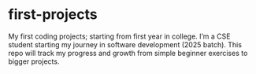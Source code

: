 # first-projects
My first coding projects; starting from first year in college.
I’m a CSE student starting my journey in software development (2025 batch).
This repo will track my progress and growth from simple beginner exercises to bigger projects.
